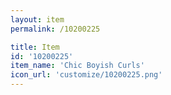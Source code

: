 ```yaml
---
layout: item
permalink: /10200225

title: Item
id: '10200225'
item_name: 'Chic Boyish Curls'
icon_url: 'customize/10200225.png'
---
```

